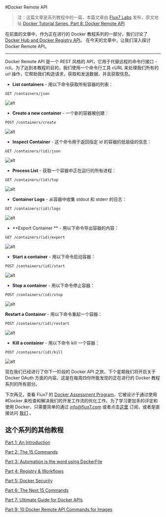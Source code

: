 #Docker Remote API


>注：这篇文章是系列教程中的一篇，本篇文章由 [Flux7 Labs](https://twitter.com/Flux7Labs) 发布，原文地址 [Docker Tutorial Series, Part 8: Docker Remote API](http://blog.flux7.com/blogs/docker/docker-tutorial-series-part-8-docker-remote-api)

在前面的文章中，作为正在进行的 Docker 教程系列的一部分，我们讨论了  [Docker Hub and Docker Registry API](http://flux7.com/blogs/docker/docker-tutorial-series-part-7-ultimate-guide-for-docker-apis/)。 在今天的文章中，让我们深入探讨 Docker Remote API。

---

Docker Remote API 是一个 REST 风格的 API，它用于代替远程的命令行接口 - rcli。为了达到本教程的目的，我们使用一个命令行工具 cURL 来处理我们所有的 url 操作，它帮助我们构造请求，获取和发送数据，并且获取信息。

- **List containers** - 用以下命令获取所有容器的列表：
 ```
 GET /containers/json
 ```
 ![alt](http://resource.docker.cn/get-all-containers.png)
 
- **Create a new container** - 一个新的容器被创建：
 ```
 POST /containers/create
 ```
 ![alt](http://resource.docker.cn/docker-create-container.png)

- **Inspect Container** - 这个命令用于返回指定 id 的容器的低层级的信息：
```
GET /containers/(id)/json
```
![alt](http://resource.docker.cn/docker-inspect-a-container.png) 

- **Process List** - 获取一个容器中正在运行的所有进程： 
```
GET /containers/(id)/top
```
![alt](http://resource.docker.cn/docker-container-top.png)

- **Container Logs** - 从容器中收集 stdout 和 stderr 的日志：
```
GET /containers/(id)/logs
```
![alt](http://resource.docker.cn/docker-container-logs.png)

- **Export Container ** - 用以下命令导出容器的内容：
```
GET /containers/(id)/export
```
![alt](http://resource.docker.cn/docker-export-container.png)

- **Start a container** - 用以下命令启动容器：
```
POST /containers/(id)/start
```
![alt](http://resource.docker.cn/docker-start-container.png)

- **Stop a container** - 用以下命令停止容器：
```
POST /containers/(id)/stop
```

![alt](http://resource.docker.cn/docker-stop-a-container.png)

**Restart a Container** - 用以下命令重起一个容器：
```
POST /containers/(id)/restart
```
![alt](http://resource.docker.cn/docker-restart-a-container.png)

- **Kill a container** - 用以下命令 kill 一个容器：
```
POST /containers/(id)/kill
```
![alt](http://resource.docker.cn/docker-kill-a-container.png)

现在我们已经进行了你下一阶段的 Docker API 之旅，下个星期我们将开启关于 Docker OAuth 方面的内容。这是在每周四你所能发现的正在进行的 Docker 教程系列的所有部分。

下次再见，查看 Flux7 的 [Docker Assessment Program](http://flux7.com/docker-assessment-package/)，它被设计于通过使用 #Docker 来检查和解决我们的开发工作流的优化工作。为了学习更加多的评定和使用 Docker，只需要简单的通过 info@flux7.com 或者点击[这里](http://flux7.com/docker-assessment-package/) 订阅，或者是直接访问 [我们](http://flux7.com/docker-solution/) 。

## 这个系列的其他教程

[Part 1: An Introduction](http://flux7.com/blogs/docker/docker-tutorial-series-part-1-an-introduction/)

[Part 2: The 15 Commands](http://flux7.com/blogs/docker/docker-tutorial-series-part-2-the-15-commands/)

[Part 3: Automation is the word using DockerFile](http://flux7.com/blogs/docker/docker-tutorial-series-part-3-automation-is-the-word-using-dockerfile/)

[Part 4: Registry & Workflows](http://flux7.com/blogs/docker/docker-tutorial-series-part-4-registry-workflows/)

[Part 5: Docker Security](http://flux7.com/blogs/docker/docker-tutorial-series-part-5-docker-security/)

[Part 6: The Next 15 Commands](http://flux7.com/blogs/docker/docker-commands/)

[Part 7: Ultimate Guide for Docker APIs](http://flux7.com/blogs/docker/docker-tutorial-series-part-7-ultimate-guide-for-docker-apis/)

[Part 9: 10 Docker Remote API Commands for Images](http://blog.flux7.com/blogs/docker/docker-tutorial-series-part-9-10-docker-remote-api-commands-for-images)


  [1]: http://flux7.com/
  [2]: http://flux7.com/blogs/docker/docker-tutorial-series-part-8-docker-remote-api/?utm_source=Docker%20News&utm_campaign=f90a032721-Docker_0_5_0_7_18_2013&utm_medium=email&utm_term=0_c0995b6e8f-f90a032721-235715137
  [3]: http://flux7.com/blogs/docker/docker-tutorial-series-part-7-ultimate-guide-for-docker-apis/
  [4]: http://flux7.com/wp-content/uploads/get-all-containers.png
  [5]: http://flux7.com/wp-content/uploads/docker-create-container.png
  [6]: http://flux7.com/wp-content/uploads/docker-inspect-a-container.png
  [7]: http://flux7.com/wp-content/uploads/docker-container-top.png
  [8]: http://flux7.com/wp-content/uploads/docker-container-logs.png
  [9]: http://flux7.com/wp-content/uploads/docker-export-container.png
  [10]: http://flux7.com/wp-content/uploads/docker-start-container.png
  [11]: http://flux7.com/wp-content/uploads/docker-stop-a-container.png
  [12]: http://flux7.com/wp-content/uploads/docker-restart-a-container.png
  [13]: http://flux7.com/wp-content/uploads/docker-kill-a-container.png
  [14]: http://flux7.com/docker-assessment-package/
  [15]: http://flux7.com/docker-assessment-package/
  [16]: http://flux7.com/docker-solution/
  [17]: http://flux7.com/blogs/docker/docker-tutorial-series-part-1-an-introduction/
  [18]: http://flux7.com/blogs/docker/docker-tutorial-series-part-2-the-15-commands/
  [19]: http://flux7.com/blogs/docker/docker-tutorial-series-part-3-automation-is-the-word-using-dockerfile/docker/docker-tutorial-series-part-2-the-15-commands/
  [20]: http://flux7.com/blogs/docker/docker-tutorial-series-part-4-registry-workflows/
  [21]: http://flux7.com/blogs/docker/docker-tutorial-series-part-5-docker-security/
  [22]: http://flux7.com/blogs/docker/docker-commands/
  [23]: http://flux7.com/blogs/docker/docker-tutorial-series-part-7-ultimate-guide-for-docker-apis/
